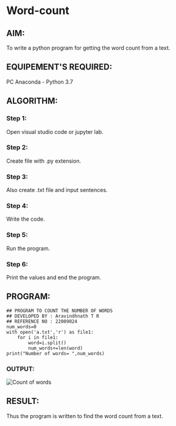 # Word-count
## AIM:
To write a python program for getting the word count from a text.
## EQUIPEMENT'S REQUIRED: 
PC
Anaconda - Python 3.7
## ALGORITHM: 
### Step 1:
Open visual studio code or jupyter lab.
### Step 2: 
Create file with .py extension. 
### Step 3: 
Also create .txt file and input sentences.
### Step 4:  
Write the code.
### Step 5: 
Run the program.
### Step 6: 
Print the values and end the program.

## PROGRAM:
```
## PROGRAM TO COUNT THE NUMBER OF WORDS
## DEVELOPED BY : Aravindhnath T R
## REFERENCE NO : 22009024
num_words=0
with open('a.txt','r') as file1:
    for i in file1:
        word=i.split()
        num_words+=len(word)
print("Number of words= ",num_words)
```

### OUTPUT:
![Count of words](https://user-images.githubusercontent.com/118790841/214718555-82725b9d-4b60-46b2-be11-546b756d7990.jpg)

## RESULT:
Thus the program is written to find the word count from a text.

